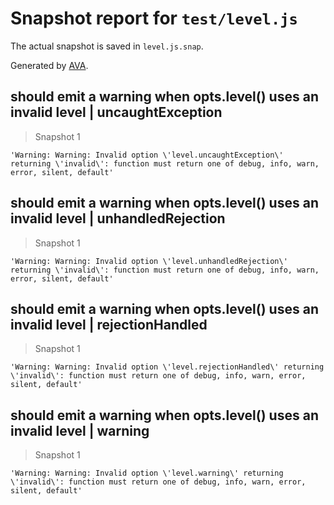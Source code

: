 # Snapshot report for `test/level.js`

The actual snapshot is saved in `level.js.snap`.

Generated by [AVA](https://avajs.dev).

## should emit a warning when opts.level() uses an invalid level | uncaughtException

> Snapshot 1

    'Warning: Warning: Invalid option \'level.uncaughtException\' returning \'invalid\': function must return one of debug, info, warn, error, silent, default'

## should emit a warning when opts.level() uses an invalid level | unhandledRejection

> Snapshot 1

    'Warning: Warning: Invalid option \'level.unhandledRejection\' returning \'invalid\': function must return one of debug, info, warn, error, silent, default'

## should emit a warning when opts.level() uses an invalid level | rejectionHandled

> Snapshot 1

    'Warning: Warning: Invalid option \'level.rejectionHandled\' returning \'invalid\': function must return one of debug, info, warn, error, silent, default'

## should emit a warning when opts.level() uses an invalid level | warning

> Snapshot 1

    'Warning: Warning: Invalid option \'level.warning\' returning \'invalid\': function must return one of debug, info, warn, error, silent, default'
